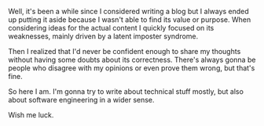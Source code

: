 Well, it's been a while since I considered writing a blog but I always ended up putting it aside because I wasn't able to find its value or purpose. When considering ideas for the actual content I quickly focused on its weaknesses, mainly driven by a latent imposter syndrome.

Then I realized that I'd never be confident enough to share my thoughts without having some doubts about its correctness. There's always gonna be people who disagree with my opinions or even prove them wrong, but that's fine.

So here I am. I'm gonna try to write about technical stuff mostly, but also about software engineering in a wider sense.

Wish me luck.
